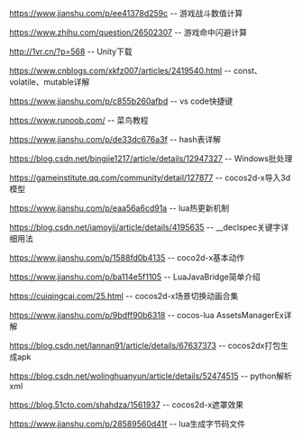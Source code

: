 https://www.jianshu.com/p/ee41378d259c  -- 游戏战斗数值计算

https://www.zhihu.com/question/26502307  -- 游戏命中闪避计算

http://1vr.cn/?p=568    -- Unity下载

https://www.cnblogs.com/xkfz007/articles/2419540.html   -- const、volatile、mutable详解

https://www.jianshu.com/p/c855b260afbd   -- vs code快捷键

https://www.runoob.com/   -- 菜鸟教程

https://www.jianshu.com/p/de33dc676a3f   -- hash表详解

https://blog.csdn.net/bingjie1217/article/details/12947327   -- Windows批处理

https://gameinstitute.qq.com/community/detail/127877   -- cocos2d-x导入3d模型

https://www.jianshu.com/p/eaa56a6cd91a   -- lua热更新机制

https://blog.csdn.net/iamoyjj/article/details/4195635   -- __declspec关键字详细用法

https://www.jianshu.com/p/1588fd0b4135   -- coco2d-x基本动作

https://www.jianshu.com/p/ba114e5f1105   -- LuaJavaBridge简单介绍

https://cuiqingcai.com/25.html   -- cocos2d-x场景切换动画合集

https://www.jianshu.com/p/9bdff90b6318   -- cocos-lua AssetsManagerEx详解

https://blog.csdn.net/lannan91/article/details/67637373    -- cocos2dx打包生成apk

https://blog.csdn.net/wolinghuanyun/article/details/52474515  -- python解析xml

https://blog.51cto.com/shahdza/1561937 -- cocos2d-x遮罩效果

https://www.jianshu.com/p/28589560d41f  -- lua生成字节码文件

